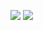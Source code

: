 ![](https://github-readme-stats.vercel.app/api/top-langs/?username=joshimello&layout=compact&theme=dark&hide_border=true)
![](https://github-readme-stats.vercel.app/api?username=joshimello&show_icons=true&hide_border=true&theme=dark)
